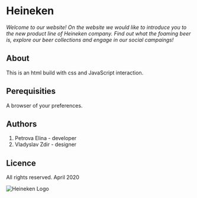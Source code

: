

# Heineken

*Welcome to our website! On the website we would like to introduce you to the new product line of Heineken company. Find out what the foaming beer is, explore our beer collections and engage in our social campaings!*


## About 
This is an html build with css and JavaScript interaction. 

## Perequisities 
A browser of your preferences.

## Authors 
1. Petrova Elina - developer 
2. Vladyslav Zdir - designer

## Licence 
All rights reserved. April 2020

![Heineken Logo](https://github.com/elina-petrova/Vladyslav_Zdir_Petrova_Elina_FIP/blob/master/img/logo.png)
